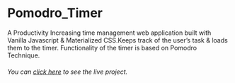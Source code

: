 # Pomodro_Timer

A Productivity Increasing time management web application built with Vanilla Javascript &amp; Materialized CSS.Keeps track of the user’s task &amp; loads them to the timer. Functionality of the timer is based on Pomodro Technique.
###### You can [click here](https://nahi3an.github.io/Pomodro_Timer/) to see the live project.
